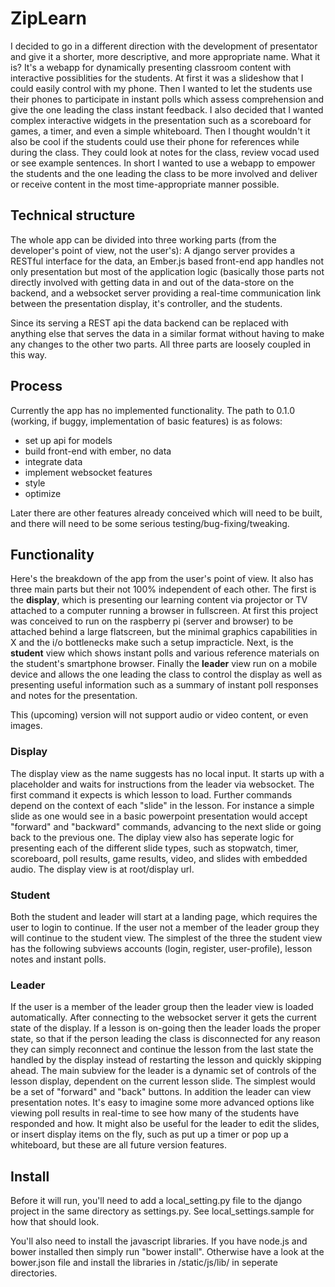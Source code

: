 # ZipLearn #
I decided to go in a different direction with the development of presentator and give it a shorter, more descriptive, and more appropriate name. What it is? It's a webapp for dynamically presenting classroom content with interactive possiblities for the students. At first it was a slideshow that I could easily control with my phone. Then I wanted to let the students use their phones to participate in instant polls which assess comprehension and give the one leading the class instant feedback. I also decided that I wanted complex interactive widgets in the presentation such as a scoreboard for games, a timer, and even a simple whiteboard. Then I thought wouldn't it also be cool if the students could use their phone for references while during the class. They could look at notes for the class, review vocad used or see example sentences. In short I wanted to use a webapp to empower the students and the one leading the class to be more involved and deliver or receive content in the most time-appropriate manner possible.

## Technical structure ##
The whole app can be divided into three working parts (from the developer's point of view, not the user's): A django server provides a RESTful interface for the data, an Ember.js based front-end app handles not only presentation but most of the application logic (basically those parts not directly involved with getting data in and out of the data-store on the backend, and a websocket server providing a real-time communication link between the presentation display, it's controller, and the students.

Since its serving a REST api the data backend can be replaced with anything else that serves the data in a similar format without having to make any changes to the other two parts. All three parts are loosely coupled in this way.

## Process ##
Currently the app has no implemented functionality. The path to 0.1.0 (working, if buggy, implementation of basic features) is as folows:

* set up api for models
* build front-end with ember, no data
* integrate data
* implement websocket features
* style
* optimize

Later there are other features already conceived which will need to be built, and there will need to be some serious testing/bug-fixing/tweaking. 

## Functionality ##
Here's the breakdown of the app from the user's point of view. It also has three main parts but their not 100% independent of each other. The first is the **display**, which is presenting our learning content via projector or TV attached to a computer running a browser in fullscreen. At first this project was conceived to run on the raspberry pi (server and browser) to be attached behind a large flatscreen, but the minimal graphics capabilities in X and the i/o bottlenecks make such a setup impracticle. Next, is the **student** view which shows instant polls and various reference materials on the student's smartphone browser. Finally the **leader** view run on a mobile device and allows the one leading the class to control the display as well as presenting useful information such as a summary of instant poll responses and notes for the presentation.

This (upcoming) version will not support audio or video content, or even images.

### Display ###
The display view as the name suggests has no local input. It starts up with a placeholder and waits for instructions from the leader via websocket. The first command it expects is which lesson to load. Further commands depend on the context of each "slide" in the lesson. For instance a simple slide as one would see in a basic powerpoint presentation would accept "forward" and "backward" commands, advancing to the next slide or going back to the previous one. The diplay view also has seperate logic for presenting each of the different slide types, such as stopwatch, timer, scoreboard, poll results, game results, video, and slides with embedded audio. The display view is at root/display url.

### Student ###
Both the student and leader will start at a landing page, which requires the user to login to continue. If the user not a member of the leader group they will continue to the student view. The simplest of the three the student view has the following subviews accounts (login, register, user-profile), lesson notes and instant polls.

### Leader ###
If the user is a member of the leader group then the leader view is loaded automatically. After connecting to the websocket server it gets the current state of the display. If a lesson is on-going then the leader loads the proper state, so that if the person leading the class is disconnected for any reason they can simply reconnect and continue the lesson from the last state the handled by the display instead of restarting the lesson and quickly skipping ahead. The main subview for the leader is a dynamic set of controls of the lesson display, dependent on the current lesson slide. The simplest would be a set of "forward" and "back" buttons. In addition the leader can view presentation notes. It's easy to imagine some more advanced options like viewing poll results in real-time to see how many of the students have responded and how. It might also be useful for the leader to edit the slides, or insert display items on the fly, such as put up a timer or pop up a whiteboard, but these are all future version features.

## Install ##
Before it will run, you'll need to add a local_setting.py file to the django project in the same directory as settings.py. See local_settings.sample for how that should look.

You'll also need to install the javascript libraries. If you have node.js and bower installed then simply run "bower install". Otherwise have a look at the bower.json file and install the libraries in /static/js/lib/ in seperate directories.
